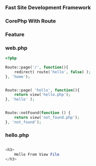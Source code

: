 ### Fast Site Development Framework 

### CorePhp With Route


### Feature

### web.php

```php
<?php

Route::page('/', function(){
	redirect( route('hello', false) );
}, 'home');


Route::page( 'hello', function(){
	return view('hello.php');
}, 'hello' );


Route::notFound(function () {
	return view('not_found.php');
}, 'not_found');


```

### hello.php

```php

<h3>
	Hello From View File
</h3>

```